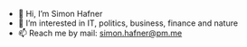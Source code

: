 - 👋 Hi, I’m Simon Hafner
- 👀 I’m interested in IT, politics, business, finance and nature
- 📫 Reach me by mail: simon.hafner@pm.me
